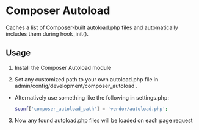 # Composer Autoload

Caches a list of [Composer](https://getcomposer.org/)-built autoload.php files and automatically includes them during hook_init().

## Usage

1. Install the Composer Autoload module

2. Set any customized path to your own autoload.php file in admin/config/development/composer_autoload .
  - Alternatively use something like the following in settings.php:
    ``` php
    $conf['composer_autoload_path'] = 'vendor/autoload.php';
    ```

3. Now any found autoload.php files will be loaded on each page request
